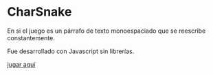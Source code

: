 CharSnake
=========

En si el juego es un párrafo de texto monoespaciado que se reescribe constantemente.   
  
Fue desarrollado con Javascript sin librerías. 


[jugar aquí](https://rawgit.com/JonaDuran/CharSnake/master/gameModes/Clasic.html) 